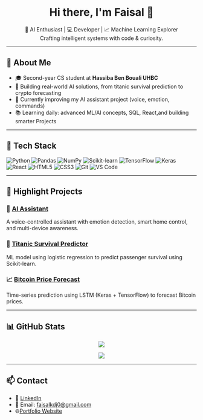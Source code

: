 <h1 align="center">Hi there, I'm Faisal 👋</h1>
<p align="center">
  🧠 AI Enthusiast | 💻 Developer | 📈 Machine Learning Explorer  
  <br>Crafting intelligent systems with code & curiosity.
</p>

---

## 🚀 About Me

- 🎓 Second-year CS student at **Hassiba Ben Bouali UHBC**
- 🤖 Building real-world AI solutions, from titanic survival prediction to crypto forecasting
- 🔭 Currently improving my AI assistant project (voice, emotion, commands)
- 📚 Learning daily: advanced ML/AI concepts, SQL, React,and building smarter Projects

---

## 🧠 Tech Stack

![Python](https://img.shields.io/badge/-Python-333?style=flat&logo=python)
![Pandas](https://img.shields.io/badge/-Pandas-150458?style=flat&logo=pandas)
![NumPy](https://img.shields.io/badge/-NumPy-013243?style=flat&logo=numpy)
![Scikit-learn](https://img.shields.io/badge/-Scikit--learn-F7931E?style=flat&logo=scikit-learn&logoColor=white)
![TensorFlow](https://img.shields.io/badge/-TensorFlow-FF6F00?style=flat&logo=tensorflow)
![Keras](https://img.shields.io/badge/-Keras-D00000?style=flat&logo=keras&logoColor=white)
![React](https://img.shields.io/badge/-React-20232a?style=flat&logo=react)
![HTML5](https://img.shields.io/badge/-HTML5-E34F26?style=flat&logo=html5&logoColor=white)
![CSS3](https://img.shields.io/badge/-CSS3-1572B6?style=flat&logo=css3)
![Git](https://img.shields.io/badge/-Git-F05032?style=flat&logo=git)
![VS Code](https://img.shields.io/badge/-VS%20Code-007ACC?style=flat&logo=visual-studio-code)

---

## 📂 Highlight Projects

### 🧠 [AI Assistant](https://github.com/AZWOLD/AETHER_AI_Assistant)
A voice-controlled assistant with emotion detection, smart home control, and multi-device awareness.

### 🎯 [Titanic Survival Predictor](https://github.com/AZWOLD/Titanic_PRE_ML)
ML model using logistic regression to predict passenger survival using Scikit-learn.

### 📈 [Bitcoin Price Forecast](https://github.com/AZWOLD/BitCoin_PRE_ML)
Time-series prediction using LSTM (Keras + TensorFlow) to forecast Bitcoin prices.

---

## 📊 GitHub Stats
<p align="center">
  <img src="https://github-readme-stats.vercel.app/api?username=AZWOLD&show_icons=true&theme=tokyonight&count_private=true" />
</p>
<p align="center">
  <img src="https://github-readme-stats.vercel.app/api/top-langs/?username=AZWOLD&layout=compact&theme=tokyonight" />
</p>

---

## 📫 Contact

- 💼 [LinkedIn](https://www.linkedin.com/in/kaddour-djebbar-faycal-41452327a/)  
- 📨 Email: faisalkdj0@gmail.com  
- 🌐[Portfolio Website](https://portfolio-website-c144zdbz3-faisals-projects-a393ca68.vercel.app/)
